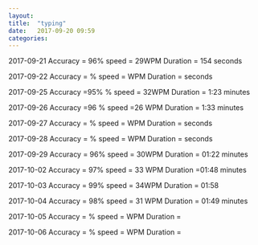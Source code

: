```yaml
---
layout: 
title:  "typing"
date:   2017-09-20 09:59
categories: 
---
```

2017-09-21
Accuracy = 96%
speed = 29WPM
Duration = 154 seconds

2017-09-22
Accuracy = %
speed = WPM
Duration =  seconds

2017-09-25
Accuracy =95% %
speed = 32WPM
Duration = 1:23 minutes

2017-09-26
Accuracy =96 %
speed =26 WPM
Duration = 1:33 minutes

2017-09-27
Accuracy = %
speed = WPM
Duration = seconds

2017-09-28
Accuracy = %
speed = WPM
Duration = seconds

2017-09-29
Accuracy = 96%
speed = 30WPM
Duration = 01:22 minutes

2017-10-02
Accuracy = 97%
speed = 33 WPM
Duration =01:48 minutes

2017-10-03
Accuracy = 99%
speed = 34WPM
Duration = 01:58

2017-10-04
Accuracy = 98%
speed = 31 WPM
Duration = 01:49 minutes

2017-10-05
Accuracy = %
speed = WPM
Duration = 

2017-10-06
Accuracy = %
speed = WPM
Duration = 
